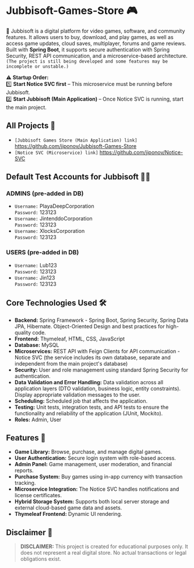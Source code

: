 # Jubbisoft-Games-Store 🎮
🚀 Jubbisoft is a digital platform for video games, software, and community features. It allows users to buy, download, and play games, as well as access game updates, cloud saves, multiplayer, forums and game reviews. Built with **Spring Boot**, it supports secure authentication with Spring Security, REST API communication, and a microservice-based architecture.
`(The project is still being developed and some features may be incomplete or unstable.)`

⚠️ **Startup Order:**  
1️⃣ **Start Notice SVC first** – This microservice must be running before Jubbisoft.  
2️⃣ **Start Jubbisoft (Main Application)** – Once Notice SVC is running, start the main project.

## All Projects 🔗
- `[Jubbisoft Games Store (Main Application) link]`  https://github.com/jiponov/Jubbisoft-Games-Store
- `[Notice SVC (Microservice) link]`  https://github.com/jiponov/Notice-SVC

## Default Test Accounts for Jubbisoft 🧑‍💻
### **ADMINS (pre-added in DB)**
- `Username:` PlayaDeepCorporation  
  `Password:` 123123
- `Username:` JintenddoCorporation  
  `Password:` 123123
- `Username:` XlocksCorporation  
  `Password:` 123123

### **USERS (pre-added in DB)**
- `Username:` Lub123  
  `Password:` 123123
- `Username:` Jin123  
  `Password:` 123123
  
## Core Technologies Used 🛠
- **Backend:** Spring Framework - Spring Boot, Spring Security, Spring Data JPA, Hibernate. Object-Oriented Design and best practices for high-quality code.
- **Frontend:** Thymeleaf, HTML, CSS, JavaScript
- **Database:** MySQL 
- **Microservices:** REST API with Feign Clients for API communication - Notice SVC (the service includes its own database, separate and independent from the main project's database)
- **Security:** User and role management using standard Spring Security for authentication.
- **Data Validation and Error Handling:** Data validation across all application layers (DTO validation, business logic, entity constraints). Display appropriate validation messages to the user.
- **Scheduling:** Scheduled job that affects the application.
- **Testing:** Unit tests, integration tests, and API tests to ensure the functionality and reliability of the application (JUnit, Mockito).
- **Roles:** Admin, User

## Features 🚀
- **Game Library:** Browse, purchase, and manage digital games.
- **User Authentication:** Secure login system with role-based access.
- **Admin Panel:** Game management, user moderation, and financial reports.
- **Purchase System:** Buy games using in-app currency with transaction tracking.
- **Microservice Integration:** The Notice SVC handles notifications and license certificates.
- **Hybrid Storage System:** Supports both local server storage and external cloud-based game data and assets.
- **Thymeleaf Frontend:** Dynamic UI rendering.

## Disclaimer 📜
> **DISCLAIMER:** This project is created for educational purposes only. It does not represent a real digital store. No actual transactions or legal obligations exist.